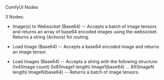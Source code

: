 ComfyUI Nodes

3 Nodes:

- Image(s) to Websocket (Base64)
-- Accepts a batch of image tensors and returns an array of base64 encoded images using the websocket. Returns a string (Actions) for routing.

- Load Image (Base64)
-- Accepts a base64 encoded image and returns an image tensor.

- Load Images (Base64)
-- Accepts a string with the following structure: 0x4(Image count) 0x8(Image1 length) Image1(base64) ... 8X(ImageN length) ImageN(base64)
-- Returns a batch of image tensors.
